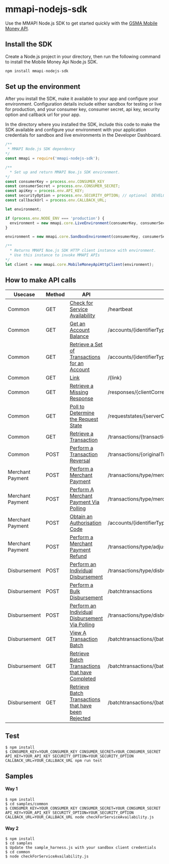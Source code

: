 # mmapi-nodejs-sdk

Use the MMAPI Node.js SDK to get started quickly with the [GSMA Mobile Money API](https://developer.mobilemoneyapi.io/1.2).

## Install the SDK
Create a Node.js project in your directory, then run the following command to install the Mobile Money Api Node.js SDK.

```javascript 
npm install mmapi-nodejs-sdk
```

## Set up the environment
After you install the SDK, make it available to your app and configure your environment. 
Configuration details include either sandbox for testing or live for production, and your consumer key, consumer secret, api key, security option  and callback url for your app.

In the directory where you installed the SDK,  include this code to make the SDK available and configure your environment with your application credentials for sandbox and live environments in the Developer Dashboard.

```javascript 
/**
 * MMAPI Node.js SDK dependency
*/
const mmapi = require('mmapi-nodejs-sdk');

/**
  * Set up and return MMAPI Noe.js SDK environment.
*/
const consumerKey = process.env.CONSUMER_KEY
const consumerSecret = process.env.CONSUMER_SECRET;
const apiKey = process.env.API_KEY;
const securityOption = process.env.SECURITY_OPTION; // optional  DEVELOPMENT_LEVEL, STANDARD_LEVEL, ENHANCED_LEVEL
const callbackUrl = process.env.CALLBACK_URL;

let environment;

if (process.env.NODE_ENV === 'production') {
  environment = new mmapi.core.LiveEnvironment(consumerKey, consumerSecret, apiKey, securityOption, callbackUrl);
}

environment = new mmapi.core.SandboxEnvironment(consumerKey, consumerSecret, apiKey, securityOption, callbackUrl);

/**
  * Returns MMAPI Noe.js SDK HTTP client instance with environment.
  * Use this instance to invoke MMAPI APIs
*/
let client = new mmapi.core.MobileMoneyApiHttpClient(environment);
```

## How to make API calls

| Usecase     | Method     | API           | End Point
| ------------- | ------------- | ------------- | ------------- |
| Common | GET |[Check for Service Availability](https://github.com/gsmainclusivetechlab/mmapi-nodejs-sdk/blob/feature-authentication/docs/common/checkForServiceAvailability.Readme.md)| /heartbeat |
| Common | GET |[Get an Account Balance](https://github.com/gsmainclusivetechlab/mmapi-nodejs-sdk/blob/feature-authentication/docs/common/getAnAccountBalance.Readme.md)| /accounts/{identifierType}/{identifier}/balance |
| Common | GET |[Retrieve a Set of Transactions for an Account](https://github.com/gsmainclusivetechlab/mmapi-nodejs-sdk/blob/feature-authentication/docs/common/retrieveASetOfTransactionsForAnAccount.Readme.md)| /accounts/{identifierType}/{identifier}/transactions |
| Common | GET |[Link](https://github.com/gsmainclusivetechlab/mmapi-nodejs-sdk/blob/feature-authentication/docs/common/link.Readme.md)| /{link} |
| Common | GET |[Retrieve a Missing Response](https://github.com/gsmainclusivetechlab/mmapi-nodejs-sdk/blob/feature-authentication/docs/common/retrieveAMissingResponse.Readme.md)| /responses/{clientCorrelationId} |
| Common | GET |[Poll to Determine the Request State](https://github.com/gsmainclusivetechlab/mmapi-nodejs-sdk/blob/feature-authentication/docs/common/pollToDetermineTheRequestState.Readme.md)| /requeststates/{serverCorrelationId} |
| Common | GET |[Retrieve a Transaction](https://github.com/gsmainclusivetechlab/mmapi-nodejs-sdk/blob/feature-authentication/docs/common/retrieveATransaction.Readme.md)| /transactions/{transactionReference} |
| Common | POST |[Perform a Transaction Reversal](https://github.com/gsmainclusivetechlab/mmapi-nodejs-sdk/blob/feature-authentication/docs/common/performATransactionReversal.Readme.md)| /transactions/{originalTransactionReference}/reversals |
| Merchant Payment | POST |[Perform a Merchant Payment](https://github.com/gsmainclusivetechlab/mmapi-nodejs-sdk/blob/feature-authentication/docs/merchantPayment/performAMerchantPayment.Readme.md)| /transactions/type/merchantpay |
| Merchant Payment | POST |[Perform A Merchant Payment Via Polling](https://github.com/gsmainclusivetechlab/mmapi-nodejs-sdk/blob/feature-authentication/docs/merchantPayment/performAMerchantPaymentViaPolling.Readme.md)| /transactions/type/merchantpay |
| Merchant Payment | POST |[Obtain an Authorisation Code](https://github.com/gsmainclusivetechlab/mmapi-nodejs-sdk/blob/feature-authentication/docs/merchantPayment/obtainAnAuthorisationCode.Readme.md)| /accounts/{identifierType}/{identifier}/authorisationcodes |
| Merchant Payment | POST |[Perform a Merchant Payment Refund](https://github.com/gsmainclusivetechlab/mmapi-nodejs-sdk/blob/feature-authentication/docs/merchantPayment/performAMerchantPaymentRefund.Readme.md)| /transactions/type/adjustment |
| Disbursement | POST |[Perform an Individual Disbursement](https://github.com/gsmainclusivetechlab/mmapi-nodejs-sdk/blob/feature-authentication/docs/disbursement/performAnIndividualDisbursement.Readme.md)| /transactions/type/disbursement |
| Disbursement | POST |[Perform a Bulk Disbursement](https://github.com/gsmainclusivetechlab/mmapi-nodejs-sdk/blob/feature-authentication/docs/disbursement/performABulkDisbursement.Readme.md)| /batchtransactions |
| Disbursement | POST |[Perform an Individual Disbursement Via Polling](https://github.com/gsmainclusivetechlab/mmapi-nodejs-sdk/blob/feature-authentication/docs/disbursement/performAnIndividualDisbursementViaPolling.Readme.md)| /transactions/type/disbursement |
| Disbursement | GET |[View A Transaction Batch](https://github.com/gsmainclusivetechlab/mmapi-nodejs-sdk/blob/feature-authentication/docs/disbursement/viewATransactionBatch.Readme.md)| /batchtransactions/{batchId} |
| Disbursement | GET |[Retrieve Batch Transactions that have Completed](https://github.com/gsmainclusivetechlab/mmapi-nodejs-sdk/blob/feature-authentication/docs/disbursement/retrieveBatchTransactionsThatHaveCompleted.Readme.md)| /batchtransactions/{batchId}/completions |
| Disbursement | GET |[Retrieve Batch Transactions that have been Rejected](https://github.com/gsmainclusivetechlab/mmapi-nodejs-sdk/blob/feature-authentication/docs/disbursement/retrieveBatchTransactionsThatHaveBeenRejected.Readme.md)| /batchtransactions/{batchId}/rejections |

## Test
```
$ npm install
$ CONSUMER_KEY=YOUR_CONSUMER_KEY CONSUMER_SECRET=YOUR_CONSUMER_SECRET API_KEY=YOUR_API_KEY SECURITY_OPTION=YOUR_SECURITY_OPTION CALLBACK_URL=YOUR_CALLBACK_URL npm run test
```
## Samples

#### Way 1

```
$ npm install
$ cd samples/common
$ CONSUMER_KEY=YOUR_CONSUMER_KEY CONSUMER_SECRET=YOUR_CONSUMER_SECRET API_KEY=YOUR_API_KEY SECURITY_OPTION=YOUR_SECURITY_OPTION CALLBACK_URL=YOUR_CALLBACK_URL node checkForServiceAvailability.js 
```
#### Way 2
```
$ npm install
$ cd samples
$ Update the sample_harness.js with your sandbox client credentials
$ cd common
$ node checkForServiceAvailability.js 
```
